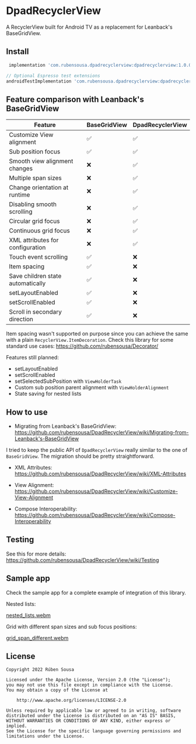 # DpadRecyclerView

A RecyclerView built for Android TV as a replacement for Leanback's BaseGridView.

## Install

```groovy
 implementation 'com.rubensousa.dpadrecyclerview:dpadrecyclerview:1.0.0-alpha02'

// Optional Espresso test extensions
androidTestImplementation 'com.rubensousa.dpadrecyclerview:dpadrecyclerview-testing:1.0.0-alpha02'
```

## Feature comparison with Leanback's BaseGridView

| Feature                           | BaseGridView | DpadRecyclerView |
|-----------------------------------|--------------|------------------|
| Customize View alignment          | ✅            | ✅                |
| Sub position focus                | ✅            | ✅                |
| Smooth view alignment changes     | ❌            | ✅                |
| Multiple span sizes               | ❌            | ✅                |
| Change orientation at runtime     | ❌            | ✅                |
| Disabling smooth scrolling        | ❌            | ✅                |
| Circular grid focus               | ❌            | ✅                |
| Continuous grid focus             | ❌            | ✅                |
| XML attributes for configuration  | ❌            | ✅                |
| Touch event scrolling             | ✅            | ❌                |
| Item spacing                      | ✅            | ❌                |
| Save children state automatically | ✅            | ❌                |
| setLayoutEnabled                  | ✅            | ❌                |
| setScrollEnabled                  | ✅            | ❌                |
| Scroll in secondary direction     | ✅            | ❌                |


Item spacing wasn't supported on purpose since you can achieve the same with a plain `RecyclerView.ItemDecoration`. Check this library for some standard use cases: https://github.com/rubensousa/Decorator/

Features still planned:

- setLayoutEnabled
- setScrollEnabled
- setSelectedSubPosition with `ViewHolderTask`
- Custom sub position parent alignment with `ViewHolderAlignment`
- State saving for nested lists

## How to use

- Migrating from Leanback's BaseGridView: https://github.com/rubensousa/DpadRecyclerView/wiki/Migrating-from-Leanback's-BaseGridView

I tried to keep the public API of `DpadRecyclerView` really similar to the one of `BaseGridView`. The migration should be pretty straightforward.

- XML Attributes: https://github.com/rubensousa/DpadRecyclerView/wiki/XML-Attributes

- View Alignment: https://github.com/rubensousa/DpadRecyclerView/wiki/Customize-View-Alignment

- Compose Interoperability: https://github.com/rubensousa/DpadRecyclerView/wiki/Compose-Interoperability

## Testing

See this for more details: https://github.com/rubensousa/DpadRecyclerView/wiki/Testing

## Sample app

Check the sample app for a complete example of integration of this library.

Nested lists:

[nested_lists.webm](https://user-images.githubusercontent.com/10662096/200195777-e6020eb8-5a85-4254-82e2-f2f0cc503406.webm)


Grid with different span sizes and sub focus positions:


[grid_span_different.webm](https://user-images.githubusercontent.com/10662096/200195709-203b78ec-873c-4e21-bab4-7cd8dede808e.webm)



## License

    Copyright 2022 Rúben Sousa
    
    Licensed under the Apache License, Version 2.0 (the "License");
    you may not use this file except in compliance with the License.
    You may obtain a copy of the License at
    
        http://www.apache.org/licenses/LICENSE-2.0
    
    Unless required by applicable law or agreed to in writing, software
    distributed under the License is distributed on an "AS IS" BASIS,
    WITHOUT WARRANTIES OR CONDITIONS OF ANY KIND, either express or implied.
    See the License for the specific language governing permissions and
    limitations under the License.

